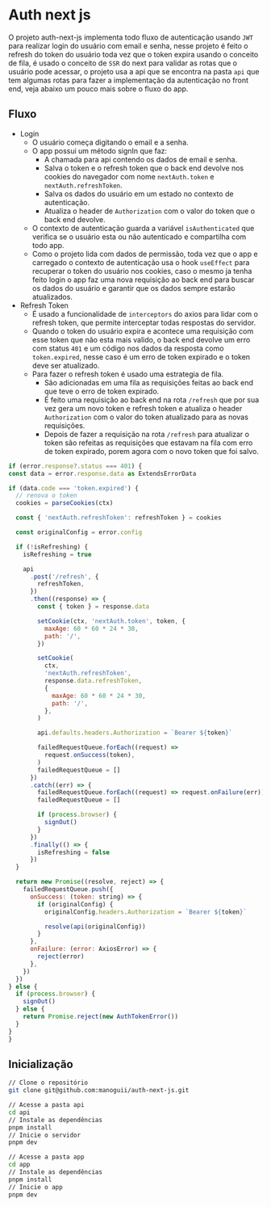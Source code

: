 # Auth next js

O projeto auth-next-js implementa todo fluxo de autenticação usando `JWT` para realizar login do usuário com email e senha, nesse projeto é feito o refresh do token do usuário toda vez que o token expira usando o conceito de fila, é usado o conceito de `SSR` do next para validar as rotas que o usuário pode acessar, o projeto usa a api que se encontra na pasta `api` que tem algumas rotas para fazer a implementação da autenticação no front end, veja abaixo um pouco mais sobre o fluxo do app.

## Fluxo

- Login
  - O usuário começa digitando o email e a senha.
  - O app possui um método signIn que faz:
    - A chamada para api contendo os dados de email e senha.
    - Salva o token e o refresh token que o back end devolve nos cookies do navegador com nome `nextAuth.token` e `nextAuth.refreshToken`.
    - Salva os dados do usuário em um estado no contexto de autenticação.
    - Atualiza o header de `Authorization` com o valor do token que o back end devolve.
  - O contexto de autenticação guarda a variável `isAuthenticated` que verifica se o usuário esta ou não autenticado e compartilha com todo app.
  - Como o projeto lida com dados de permissão, toda vez que o app e carregado o contexto de autenticação usa o hook `useEffect` para recuperar o token do usuário nos cookies, caso o mesmo ja tenha feito login o app faz uma nova requisição ao back end para buscar os dados do usuário e garantir que os dados sempre estarão atualizados.
- Refresh Token
  - É usado a funcionalidade de `interceptors` do axios para lidar com o refresh token, que permite interceptar todas respostas do servidor.
  - Quando o token do usuário expira e acontece uma requisição com esse token que não esta mais valido, o back end devolve um erro com status `401` e um código nos dados da resposta como `token.expired`, nesse caso é um erro de token expirado e o token deve ser atualizado.
  - Para fazer o refresh token é usado uma estrategia de fila.
    - São adicionadas em uma fila as requisições feitas ao back end que teve o erro de token expirado.
    - É feito uma requisição ao back end na rota `/refresh` que por sua vez gera um novo token e refresh token e atualiza o header `Authorization` com o valor do token atualizado para as novas requisições.
    - Depois de fazer a requisição na rota `/refresh` para atualizar o token são refeitas as requisições que estavam na fila com erro de token expirado, porem agora com o novo token que foi salvo.

```js
if (error.response?.status === 401) {
const data = error.response.data as ExtendsErrorData

if (data.code === 'token.expired') {
  // renova o token
  cookies = parseCookies(ctx)

  const { 'nextAuth.refreshToken': refreshToken } = cookies

  const originalConfig = error.config

  if (!isRefreshing) {
    isRefreshing = true

    api
      .post('/refresh', {
        refreshToken,
      })
      .then((response) => {
        const { token } = response.data

        setCookie(ctx, 'nextAuth.token', token, {
          maxAge: 60 * 60 * 24 * 30,
          path: '/',
        })

        setCookie(
          ctx,
          'nextAuth.refreshToken',
          response.data.refreshToken,
          {
            maxAge: 60 * 60 * 24 * 30,
            path: '/',
          },
        )

        api.defaults.headers.Authorization = `Bearer ${token}`

        failedRequestQueue.forEach((request) =>
          request.onSuccess(token),
        )
        failedRequestQueue = []
      })
      .catch((err) => {
        failedRequestQueue.forEach((request) => request.onFailure(err))
        failedRequestQueue = []

        if (process.browser) {
          signOut()
        }
      })
      .finally(() => {
        isRefreshing = false
      })
  }

  return new Promise((resolve, reject) => {
    failedRequestQueue.push({
      onSuccess: (token: string) => {
        if (originalConfig) {
          originalConfig.headers.Authorization = `Bearer ${token}`

          resolve(api(originalConfig))
        }
      },
      onFailure: (error: AxiosError) => {
        reject(error)
      },
    })
  })
} else {
  if (process.browser) {
    signOut()
  } else {
    return Promise.reject(new AuthTokenError())
  }
}
}
```

## Inicialização

```bash
// Clone o repositório
git clone git@github.com:manoguii/auth-next-js.git
```

```bash
// Acesse a pasta api
cd api
// Instale as dependências
pnpm install
// Inicie o servidor
pnpm dev
```

```bash
// Acesse a pasta app
cd app
// Instale as dependências
pnpm install
// Inicie o app
pnpm dev
```
